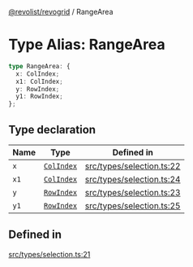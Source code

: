 [@revolist/revogrid](README.md) / RangeArea

# Type Alias: RangeArea

```ts
type RangeArea: {
  x: ColIndex;
  x1: ColIndex;
  y: RowIndex;
  y1: RowIndex;
};
```

## Type declaration

| Name | Type | Defined in |
| ------ | ------ | ------ |
| `x` | [`ColIndex`](TypeAlias.ColIndex.md) | [src/types/selection.ts:22](https://github.com/revolist/revogrid/blob/08de4537b2052abd86ff4eb5461780401e3c4fcb/src/types/selection.ts#L22) |
| `x1` | [`ColIndex`](TypeAlias.ColIndex.md) | [src/types/selection.ts:24](https://github.com/revolist/revogrid/blob/08de4537b2052abd86ff4eb5461780401e3c4fcb/src/types/selection.ts#L24) |
| `y` | [`RowIndex`](TypeAlias.RowIndex.md) | [src/types/selection.ts:23](https://github.com/revolist/revogrid/blob/08de4537b2052abd86ff4eb5461780401e3c4fcb/src/types/selection.ts#L23) |
| `y1` | [`RowIndex`](TypeAlias.RowIndex.md) | [src/types/selection.ts:25](https://github.com/revolist/revogrid/blob/08de4537b2052abd86ff4eb5461780401e3c4fcb/src/types/selection.ts#L25) |

## Defined in

[src/types/selection.ts:21](https://github.com/revolist/revogrid/blob/08de4537b2052abd86ff4eb5461780401e3c4fcb/src/types/selection.ts#L21)
